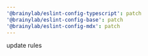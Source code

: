 ```yaml
---
'@brainylab/eslint-config-typescript': patch
'@brainylab/eslint-config-base': patch
'@brainylab/eslint-config-mdx': patch
---
```


update rules
